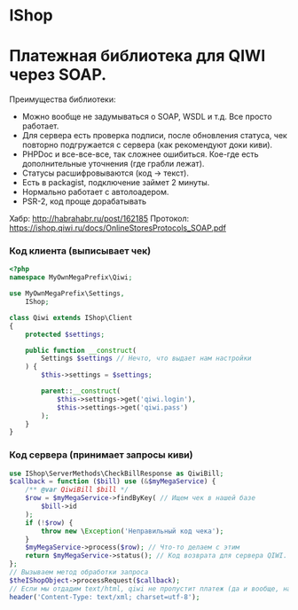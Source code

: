 IShop
========

# Платежная библиотека для QIWI через SOAP.

Преимущества библиотеки:
* Можно вообще не задумываться о SOAP, WSDL и т.д. Все просто работает.
* Для сервера есть проверка подписи, после обновления статуса, чек повторно подгружается с сервера (как рекомендуют доки киви).
* PHPDoc и все-все-все, так сложнее ошибиться. Кое-где есть дополнительные уточнения (где грабли лежат).
* Статусы расшифровываются (код -> текст).
* Есть в packagist, подключение займет 2 минуты.
* Нормально работает с автолоадером.
* PSR-2, код проще дорабатывать

Хабр: http://habrahabr.ru/post/162185
Протокол: https://ishop.qiwi.ru/docs/OnlineStoresProtocols_SOAP.pdf

### Код клиента (выписывает чек)

```php
<?php
namespace MyOwnMegaPrefix\Qiwi;

use MyOwnMegaPrefix\Settings,
    IShop;

class Qiwi extends IShop\Client
{
    protected $settings;

    public function __construct(
        Settings $settings // Нечто, что выдает нам настройки
    ) {
        $this->settings = $settings;

        parent::__construct(
            $this->settings->get('qiwi.login'),
            $this->settings->get('qiwi.pass')
        );
    }
}
```

### Код сервера (принимает запросы киви)

```php
use IShop\ServerMethods\CheckBillResponse as QiwiBill;
$callback = function ($bill) use (&$myMegaService) {
    /** @var QiwiBill $bill */
    $row = $myMegaService->findByKey( // Ищем чек в нашей базе
        $bill->id
    );
    if (!$row) {
        throw new \Exception('Неправильный код чека');
    }
    $myMegaService->process($row); // Что-то делаем с этим
    return $myMegaService->status(); // Код возврата для сервера QIWI. 0 - все нормально
};
// Вызываем метод обработки запроса
$theIShopObject->processRequest($callback);
// Если мы отдадим text/html, qiwi не пропустит платеж (да и вообще, надо протоколу следовать)
header('Content-Type: text/xml; charset=utf-8');
```